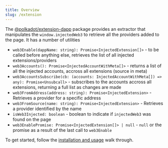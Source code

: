 ```yaml
---
title: Overview
slug: /extension
---
```


The [@polkadot/extension-dapp](https://www.npmjs.com/package/@polkadot/extension-dapp) package provides an extractor that manipulates the `window.injectedWeb3` to retrieve all the providers added to the page. It has a number of utilities

- `web3Enable(dappName: string): Promise<InjectedExtension[]>` - to be called before anything else, retrieves the list of all injected extensions/providers
- `web3Accounts(): Promise<InjectedAccountWithMeta[]>` - returns a list of all the injected accounts, accross all extensions (source in meta)
- `web3AccountsSubscribe(cb: (accounts: InjectedAccountWithMeta[]) => any): Promise<Unsubcall>` - subscribes to the accounts accross all extensions, returning a full list as changes are made
- `web3FromAddress(address: string): Promise<InjectedExtension>` - Retrieves a provider for a specific address
- `web3FromSource(name: string): Promise<InjectedExtension>` - Retrieves a provider identified by the name
- `isWeb3Injected: boolean` - boolean to indicate if `injectedWeb3` was found on the page
- `web3EnablePromise: Promise<InjectedExtension[]> | null` - `null` or the promise as a result of the last call to `web3Enable`

To get started, follow the [installation and usage](usage.md) walk through.

